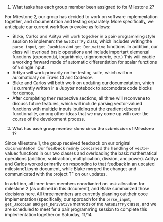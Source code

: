 1. What tasks has each group member been assigned to for Milestone 2?

For Milestone 2, our group has decided to work on software implementation together, and documentation and 
testing separately. More specifically, we anticipate our current workflow to evolve as follows:
- Blake, Carlos and Aditya will work together in a pair-programming style session to implement the `AutoDiffPy` 
class, which includes writing the `parse_input`, `get_Jacobian` and `get_Derivative` functions. In addition, 
our class will overload basic operations and include important elemental functions (exponential, logarithmic,
trigonometric, etc.) This will enable a working forward mode of automatic differentiation for scalar functions 
of a single input.
- Aditya will work primarily on the testing suite, which will run automatically on Travis CI and Codecov.
- Blake and Carlos will both work on updating our documentation, which is currently written in a Jupyter
notebook to accomodate code blocks for demos.
- After completing their respective sections, all three will reconvene to discuss future features, which will
include parsing vector-valued functions with multiple inputs, building out the gradient descent functionality, 
among other ideas that we may come up with over the course of the development process.

2. What has each group member done since the submission of Milestone 1?

Since Milestone 1, the group received feedback on our original documentation. Our feedback mainly concerned
the handling of vector-valued functions in our two classes and overloading the basic mathematical operations
(addition, subtraction, multiplication, division, and power). Aditya and Carlos worked primarily on responding 
to that feedback in an updated milestone1.ipynb document, while Blake merged the changes and communicated with
the project TF on our updates.

In addition, all three team members coordianted on task allocation for milestone 2 (as outlined in this 
document), and Blake summarized those decisions here. All three members are currently planning out their code
implementation (specifically, our approach for the `parse_input`, `get_Jacobian` and `get_Derivative` methods
of the `AutoDiffPy` class), and we are scheduled to meet for a pair programming session to complete this
implementation together on Saturday, 11/14.
